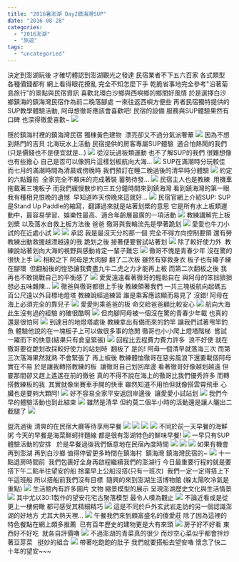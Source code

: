 ```yaml
---
title: "2016暑澎湖 Day2鎮海灣SUP"
date: "2016-08-28"
categories: 
  - "2016澎湖"
  - "旅遊"
tags: 
  - "uncategoried"
---
```


決定到澎湖玩後 才確切體認到澎湖觀光之發達 民宿業者不下五六百家 各式類型 各種價錢都有 網上看得眼花撩亂 完全不知怎麼下手 乾脆省事地完全參考"沿著菊島旅行"的景點與民宿資訊 喜歡北環白沙鄉與西嶼鄉的鄉間好風情 於是選擇白沙鄉鎮海的鎮海灣民宿作為前二晚落腳處 一來往返西嶼方便些 再者民宿獨特提供的SUP教學體驗活動, 阿母想徹哥應該會喜歡吧! 民宿的設備 服務與SUP體驗果然有口碑 也深得徹愛喜歡~ [![](images/28327648761_24ec9a97d7.jpg)](http://flickr.com/photos/33703965@N00/28327648761)

隱於鎮海村裡的鎮海灣民宿 獨棟黃色建物  漂亮卻又不過分氣派奢華 ![](images/27789510894_62efc4a830.jpg) 因為不想到熱門的吉貝 北海玩水上活動 民宿提供的房客專屬SUP體驗  適合怕熱鬧的我們 (只是價錢也不是便宜就是...) [![](images/28406605765_eb13ce0f67.jpg)](http://flickr.com/photos/33703965@N00/28406605765) 從沒玩過板類運動 也不了解SUP的我們 很難想像也有些擔心 自己是否可以像照片這樣划板航向大海... [![](images/28301985622_cebff4cb2b.jpg)](http://flickr.com/photos/33703965@N00/28301985622) SUP在滿潮時分玩較佳 而七月的滿潮時間為清晨或傍晚時 我們預訂在睡二晚過後的清早時分體驗 [![](images/28123495700_d95b5fcb10.jpg)](http://flickr.com/photos/33703965@N00/28123495700) 約定的六點鐘前  全家完全不賴床的完成著裝 蓄勢待發... ![](images/28327644941_71621b0de2.jpg) 民宿主人也是教練  用機車拖載著三塊板子 而我們緩慢散步約三五分鐘時間來到鎮海灣 看到鎮海灣的第一眼 我有種相見恨晚的遺憾  早知道昨天傍晚來這就好... [![](images/28123501510_25e856d4d3.jpg)](http://flickr.com/photos/33703965@N00/28123501510) 民宿官網上介紹SUP: SUP是Stand Up Paddle的縮寫，翻譯過來就是站著划槳的意思 它是所有水上板類運動中，最容易學習、娛樂性最高、適合年齡層最廣的一項活動 [![](images/28373170306_e9bef8999b.jpg)](http://flickr.com/photos/33703965@N00/28373170306) 教練講解完上板 划槳 以及落水自救上板方法後 爸爸 徹哥與我輪流先是學著跪划 [![](images/28123497920_b8055f1390.jpg)](http://flickr.com/photos/33703965@N00/28123497920) 愛愛也牛刀小試的在近處小試 [![](images/28406559925_0cbd140c3c.jpg)](http://flickr.com/photos/33703965@N00/28406559925)  ![](images/28406560715_5ab2947a01.jpg) 承認 我是最沒天分的那一個 完全不得方向控制要領 還有勞教練出動救援越漂越遠的我 跪划之後 接著便要嘗試站著划 [![](images/28301963752_8895c56e5c.jpg)](http://flickr.com/photos/33703965@N00/28301963752) 除了較好使力外  教練說站著划向大海的視野與感動肯定一輩子難忘 [![](images/28123502360_4cfb6c6371.jpg)](http://flickr.com/photos/33703965@N00/28123502360) 徹哥不愧是青春少年 沒在驚的很快上手 [![](images/28301965372_383966dc3f.jpg)](http://flickr.com/photos/33703965@N00/28301965372) 相較之下 阿母是大肉腳 翻了二次板 雖然有穿救身衣 板子也有繩子練在腳環  但翻船後的惶恐讓我費盡九牛二虎之力才能再上板 而第二次翻板之後 我再也不敢挑戰自己的平衡感了 [![](images/27790676303_7e4528e39c.jpg)](http://flickr.com/photos/33703965@N00/27790676303) 愛愛遠遠看著徹哥的輕鬆自在 與阿母的笨拙狼狽 想必五味雜陳... [![](images/28123503900_98f22134ca.jpg)](http://flickr.com/photos/33703965@N00/28123503900) 徹爸與徹哥都很上手後 教練領著我們 一共三塊板航向起碼五百公尺遠以外目標地燈塔 教練說經過練習 誰是乘客應該顯而易見了 沒錯! 阿母在海上必須完全的靠兒子 [![](images/27790678283_e25972e244.jpg)](http://flickr.com/photos/33703965@N00/27790678283) 愛愛則乘爸爸的板 命交給爸爸顧比較安心 [![](images/27790680683_a742664462.jpg)](http://flickr.com/photos/33703965@N00/27790680683) 航向大海 此生沒有過的經驗 的確很酷啊 [![](images/27789655204_04186fffd6.jpg)](http://flickr.com/photos/33703965@N00/27789655204) 但肉腳阿母被一個沒在驚的青春少年載 也真的還是很怕阿 [![](images/27789659014_5b9d46bac9.jpg)](http://flickr.com/photos/33703965@N00/27789659014) 到達目的地燈塔處後 教練拿出有備而來的釣竿 讓我們試著甩竿釣魚 體驗他說的在一塊板子上可以做很多事的悠閒 徹哥也小小爬上燈塔階梯  嘗試一躍而下的快意(結果只有倉皇緊張) [![](images/28327665581_a95e489f6b.jpg)](http://flickr.com/photos/33703965@N00/28327665581) 回程比去程費力費力許多  浪不好使 就在徹哥要從跪划改採較好使力的站划時  翻板了 是的! 阿母一個清早就落海三次 而第三次落海果然就熟 不會緊張了 再上板後 教練體恤徹哥在惡劣風浪下還要載個阿母實在不易 於是讓我轉搭教練的板  讓徹哥自己划回岸邊 看著徹哥好像越划越遠 但霎那間卻又趕上遙遙在前的徹爸 真的不得不說在海上的徹哥比我們優秀許多 而轉搭教練板的我  其實就像坐賽車手開的快車 雖然知道不用怕但就像搭雲霄飛車 心臟也是要夠大顆阿! [![](images/28123514740_de1cb2c9e5.jpg)](http://flickr.com/photos/33703965@N00/28123514740) 好不容易全家平安返回岸邊後  讓愛愛小試站划 [![](images/28123519390_2ca4dd5613.jpg)](http://flickr.com/photos/33703965@N00/28123519390) 我們今早的體驗活動也到此結束 [![](images/28123520780_80c547ef56.jpg)](http://flickr.com/photos/33703965@N00/28123520780) 雖然是清早 但約莫二個半小時的活動還是讓人曬出二截腿了 [![](images/28123526410_32a66444cd.jpg)](http://flickr.com/photos/33703965@N00/28123526410)

盥洗過後 清爽的在民宿大廳等待享用早餐 [![](images/28301981592_e09daf16fd.jpg)](http://flickr.com/photos/33703965@N00/28301981592) [![](images/28301990142_fba855a602.jpg)](http://flickr.com/photos/33703965@N00/28301990142) [![](images/28301992492_cebaf69962.jpg)](http://flickr.com/photos/33703965@N00/28301992492) [![](images/27789695234_2ea3b97e08.jpg)](http://flickr.com/photos/33703965@N00/27789695234) 不同於前一天早餐的海鮮粥 今天的早餐是海菜鮮蚵拌麵線 都是很有澎湖特色的鮮味早餐! [![](images/27790727693_5f43a9a32f.jpg)](http://flickr.com/photos/33703965@N00/27790727693) 一早只有SUP體驗活動的安排   於是早餐過後我們愜意地在民宿內度時間 [![](images/27789700224_44db85a1db.jpg)](http://flickr.com/photos/33703965@N00/27789700224) [![](images/28327696791_0bbc5b89f3.jpg)](http://flickr.com/photos/33703965@N00/28327696791) [![](images/27790702183_b2e1b51b31.jpg)](http://flickr.com/photos/33703965@N00/27790702183) 如果有機會再到澎湖 再到白沙鄉 值得停留更多時間在鎮海村  鎮海灣 鎮海灣民宿的~ [![](images/28301999482_238ddaa98a.jpg)](http://flickr.com/photos/33703965@N00/28301999482) 十一點退房時間前  我們包裹好全身再啟程繼續我們的澎湖行 今日最重要行程的就是要搭下午二點半往望安的船 捨棄早上公船沒搭(只有一班次)  我們一定一定得搭上下午這班船 所以搭船前我們沒有目標  隨興的來到澎湖生活博物館 (躲太陽吹冷氣是重點) [![](images/28302007102_bf7c9db2e1.jpg)](http://flickr.com/photos/33703965@N00/28302007102) 生活館內有許多圖片 文物 縮景模型的展示 呈現澎湖歷史文化與生活情景 [![](images/28406648745_ef2d0bd7d3.jpg)](http://flickr.com/photos/33703965@N00/28406648745) 其中尤以30:1製作的望安花宅古聚落模型 最令人嘆為觀止 [![](images/28123566950_8a54efe998.jpg)](http://flickr.com/photos/33703965@N00/28123566950) 不論近看或是從更上一樓俯瞰 都可感受其精細精巧 [![](images/27789716554_11ab691149.jpg)](http://flickr.com/photos/33703965@N00/27789716554) 這是不同於戶外玄武岩走訪的另一個認識澎湖的好地方 尤其大熱天裡... [![](images/28406656055_8ca71ea2d0.jpg)](http://flickr.com/photos/33703965@N00/28406656055) 午餐我們來到頗富盛名的傻愛莊 除了因為這裡的特色餐點在網上頗多推薦  已有百年歷史的建物更是大有來頭 [![](images/28302035252_c0946c2d8b.jpg)](http://flickr.com/photos/33703965@N00/28302035252) 房子好不好看 東西好不好吃  就各自評價嚕 [![](images/27789720764_c2c63a773a.jpg)](http://flickr.com/photos/33703965@N00/27789720764) 不過澎湖的青菜真的很少 而炒空心菜似乎都會拌炒著豆芽菜   挺妙的組合 [![](images/28406661035_304c6ac5cc.jpg)](http://flickr.com/photos/33703965@N00/28406661035) 帶著吃飽飽的肚子 我們就要搭船去望安嚕 懷念了快二十年的望安~~~
